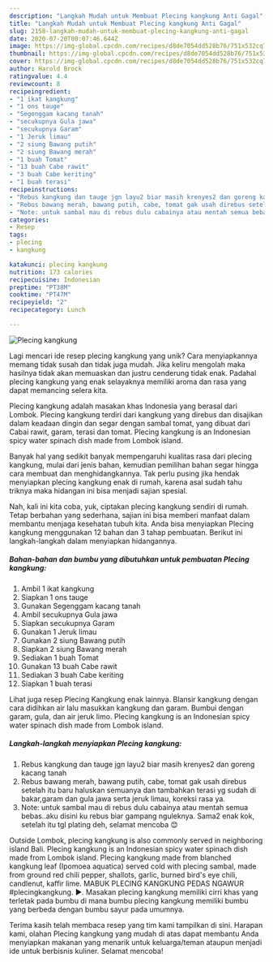 ```yaml
---
description: "Langkah Mudah untuk Membuat Plecing kangkung Anti Gagal"
title: "Langkah Mudah untuk Membuat Plecing kangkung Anti Gagal"
slug: 2158-langkah-mudah-untuk-membuat-plecing-kangkung-anti-gagal
date: 2020-07-20T00:07:46.644Z
image: https://img-global.cpcdn.com/recipes/d8de7054dd528b76/751x532cq70/plecing-kangkung-foto-resep-utama.jpg
thumbnail: https://img-global.cpcdn.com/recipes/d8de7054dd528b76/751x532cq70/plecing-kangkung-foto-resep-utama.jpg
cover: https://img-global.cpcdn.com/recipes/d8de7054dd528b76/751x532cq70/plecing-kangkung-foto-resep-utama.jpg
author: Harold Brock
ratingvalue: 4.4
reviewcount: 8
recipeingredient:
- "1 ikat kangkung"
- "1 ons tauge"
- "Segenggam kacang tanah"
- "secukupnya Gula jawa"
- "secukupnya Garam"
- "1 Jeruk limau"
- "2 siung Bawang putih"
- "2 siung Bawang merah"
- "1 buah Tomat"
- "13 buah Cabe rawit"
- "3 buah Cabe keriting"
- "1 buah terasi"
recipeinstructions:
- "Rebus kangkung dan tauge jgn layu2 biar masih krenyes2 dan goreng kacang tanah"
- "Rebus bawang merah, bawang putih, cabe, tomat gak usah direbus setelah itu baru haluskan semuanya dan tambahkan terasi yg sudah di bakar,garam dan gula jawa serta jeruk limau, koreksi rasa ya."
- "Note: untuk sambal mau di rebus dulu cabainya atau mentah semua bebas..aku disini ku rebus biar gampang nguleknya. Sama2 enak kok, setelah itu tgl plating deh, selamat mencoba 😊"
categories:
- Resep
tags:
- plecing
- kangkung

katakunci: plecing kangkung 
nutrition: 173 calories
recipecuisine: Indonesian
preptime: "PT38M"
cooktime: "PT47M"
recipeyield: "2"
recipecategory: Lunch

---
```



![Plecing kangkung](https://img-global.cpcdn.com/recipes/d8de7054dd528b76/751x532cq70/plecing-kangkung-foto-resep-utama.jpg)

Lagi mencari ide resep plecing kangkung yang unik? Cara menyiapkannya memang tidak susah dan tidak juga mudah. Jika keliru mengolah maka hasilnya tidak akan memuaskan dan justru cenderung tidak enak. Padahal plecing kangkung yang enak selayaknya memiliki aroma dan rasa yang dapat memancing selera kita.

Plecing kangkung adalah masakan khas Indonesia yang berasal dari Lombok. Plecing kangkung terdiri dari kangkung yang direbus dan disajikan dalam keadaan dingin dan segar dengan sambal tomat, yang dibuat dari Cabai rawit, garam, terasi dan tomat. Plecing kangkung is an Indonesian spicy water spinach dish made from Lombok island.

Banyak hal yang sedikit banyak mempengaruhi kualitas rasa dari plecing kangkung, mulai dari jenis bahan, kemudian pemilihan bahan segar hingga cara membuat dan menghidangkannya. Tak perlu pusing jika hendak menyiapkan plecing kangkung enak di rumah, karena asal sudah tahu triknya maka hidangan ini bisa menjadi sajian spesial.


Nah, kali ini kita coba, yuk, ciptakan plecing kangkung sendiri di rumah. Tetap berbahan yang sederhana, sajian ini bisa memberi manfaat dalam membantu menjaga kesehatan tubuh kita. Anda bisa menyiapkan Plecing kangkung menggunakan 12 bahan dan 3 tahap pembuatan. Berikut ini langkah-langkah dalam menyiapkan hidangannya.

<!--inarticleads1-->

##### Bahan-bahan dan bumbu yang dibutuhkan untuk pembuatan Plecing kangkung:

1. Ambil 1 ikat kangkung
1. Siapkan 1 ons tauge
1. Gunakan Segenggam kacang tanah
1. Ambil secukupnya Gula jawa
1. Siapkan secukupnya Garam
1. Gunakan 1 Jeruk limau
1. Gunakan 2 siung Bawang putih
1. Siapkan 2 siung Bawang merah
1. Sediakan 1 buah Tomat
1. Gunakan 13 buah Cabe rawit
1. Sediakan 3 buah Cabe keriting
1. Siapkan 1 buah terasi


Lihat juga resep Plecing Kangkung enak lainnya. Blansir kangkung dengan cara didihkan air lalu masukkan kangkung dan garam. Bumbui dengan garam, gula, dan air jeruk limo. Plecing kangkung is an Indonesian spicy water spinach dish made from Lombok island. 

<!--inarticleads2-->

##### Langkah-langkah menyiapkan Plecing kangkung:

1. Rebus kangkung dan tauge jgn layu2 biar masih krenyes2 dan goreng kacang tanah
1. Rebus bawang merah, bawang putih, cabe, tomat gak usah direbus setelah itu baru haluskan semuanya dan tambahkan terasi yg sudah di bakar,garam dan gula jawa serta jeruk limau, koreksi rasa ya.
1. Note: untuk sambal mau di rebus dulu cabainya atau mentah semua bebas..aku disini ku rebus biar gampang nguleknya. Sama2 enak kok, setelah itu tgl plating deh, selamat mencoba 😊


Outside Lombok, plecing kangkung is also commonly served in neighboring island Bali. Plecing kangkung is an Indonesian spicy water spinach dish made from Lombok island. Plecing kangkung made from blanched kangkung leaf (Ipomoea aquatica) served cold with plecing sambal, made from ground red chili pepper, shallots, garlic, burned bird&#39;s eye chili, candlenut, kaffir lime. MABUK PLECING KANGKUNG PEDAS NGAWUR #plecingkangkung. ►. Masakan plecing kangkung memiliki cirri khas yang terletak pada bumbu di mana bumbu plecing kangkung memiliki bumbu yang berbeda dengan bumbu sayur pada umumnya. 

Terima kasih telah membaca resep yang tim kami tampilkan di sini. Harapan kami, olahan Plecing kangkung yang mudah di atas dapat membantu Anda menyiapkan makanan yang menarik untuk keluarga/teman ataupun menjadi ide untuk berbisnis kuliner. Selamat mencoba!
